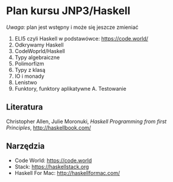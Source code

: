 # Plan kursu JNP3/Haskell

*Uwaga:* plan jest wstępny i może się jeszcze zmieniać

1. ELI5 czyli Haskell w podstawówce: https://code.world/ 
2. Odkrywamy Haskell
3. CodeWoprld/Haskell
4. Typy algebraiczne
5. Polimorfizm
6. Typy z klasą
7. IO i monady
8. Lenistwo
9. Funktory, funktory aplikatywne
A. Testowanie

## Literatura

Christopher Allen, Julie Moronuki, *Haskell Programming from first Principles*, http://haskellbook.com/

## Narzędzia

* Code World: https://code.world
* Stack: https://haskellstack.org
* Haskell For Mac: http://haskellformac.com/
